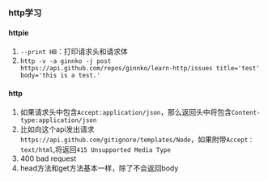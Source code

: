 ### http学习

#### httpie

1. `--print HB`：打印请求头和请求体
2. `http -v -a ginnko -j post https://api.github.com/repos/ginnko/learn-http/issues title='test' body='this is a test.'`

#### http

1. 如果请求头中包含`Accept:application/json`，那么返回头中将包含`Content-type:application/json`
2. 比如向这个api发出请求`https://api.github.com/gitignore/templates/Node`，如果附带`Accept：text/html`,将返回`415 Unsupported Media Type`
3. 400 bad request
4. head方法和get方法基本一样，除了不会返回body
